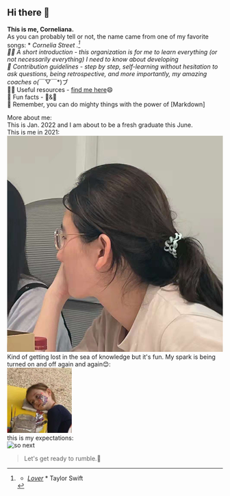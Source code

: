 ## Hi there 👋
**This is me, Corneliana.**  
As you can probably tell or not, the name came from one of my favorite songs: * *Cornelia Street* *.[^1]  
🙋‍♀️ A short introduction - this organization is for me to learn everything (or not necessarily everything) I need to know about developing  
🌈 Contribution guidelines - step by step, self-learning without hesitation to ask questions, being retrospective, and more importantly, my amazing coaches o(*￣▽￣*)ブ   
👩‍💻 Useful resources - [find me here](https://github.com/gtb-2022-lian-pengzi)😄  
🍿 Fun facts - 🥛&🎦  
🧙 Remember, you can do mighty things with the power of [Markdown]  

More about me:  
This is Jan. 2022 and I am about to be a fresh graduate this June.  
This is me in 2021:  
![me in 2021-1](https://github.com/test-before-submitting/.github/blob/main/assets/me%20in%202021-1.jpg)  
Kind of getting lost in the sea of knowledge but it's fun. My spark is being turned on and off again and again😊:  
<img src= "https://github.com/test-before-submitting/.github/blob/main/assets/be%20like.jpg" alt="get lost😂" width="30%" />  
this is my expectations:  
![so next](<img src = "https://github.com/test-before-submitting/.github/blob/main/assets/so%20next.jpg" width="30%" alt="find myself"/>)  
>Let's get ready to rumble.🤩  
[^1]: * *[Lover](https://www.youtube.com/watch?v=p1cEvNn88jM&list=PLkqz3S84Tw-RdM_IQwtQrYJpkOmJH2Ngw)* * Taylor Swift